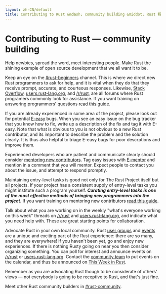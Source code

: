 ```yaml
---
layout: zh-CN/default
title: Contributing to Rust &mdash; community building &middot; Rust 程序设计语言
---
```


# Contributing to Rust &mdash; community building

Help newbies, spread the word, meet interesting people. Make Rust the
shining example of open source development that we all want it to be.

Keep an eye on the [#rust-beginners] channel. This is where we direct
new Rust programmers to ask for help, and it is vital when they do
that they receive prompt, accurate, and courteous responses. Likewise,
[Stack Overflow], [users.rust-lang.org], and [/r/rust], are all forums
where Rust programers commonly look for assistance. If you want
training on answering programmers' questions [read this
guide][helpful].

If you are already experienced in some area of the project, please
look out for potential [E-easy] bugs. When you see an
easy issue on the bug tracker that you know how to fix, write up a
description of the fix and tag it with E-easy. Note that what is
obvious to you is not obvious to a new Rust contributor, and its
important to describe the problem and the solution clearly. It is
thus also helpful to triage E-easy bugs for poor descrptions and
improve them.

Experienced developers who are patient and communicate clearly should
consider [mentoring new contributors][mentor]. Tag easy issues with
[E-mentor] and mention in a comment that you will mentor. Expect people
to contact you about the issue, and attempt to respond promptly.

Maintaining entry-level tasks is good not only for The Rust Project
itself but all projects. If your project has a consistent supply of
entry-level tasks you might institute such a program
yourself. ***Curating entry-level tasks is one of the most effective
methods of bringing new programmers into the project***. If you want
training on mentoring new contributors [read this
guide][mentor-guide].

Talk about what you are working on in the weekly "what's everyone
working on this week" threads on [/r/rust] and [users.rust-lang.org],
and indicate what you need help with. These are great starting points
for collaboration.

Advocate Rust in your own local community. Rust [user groups] and [events]
are a unique and exciting part of the Rust experience: there are so
many, and they are everywhere! If you haven't been yet, go and enjoy
new experiences. If there is nothing Rusty going on near you then
consider organizing something. You can poll for interest and announce
events on [/r/rust] or [users.rust-lang.org]. Contact the [community
team] to put events on the calendar, and thus be announced on [This
Week in Rust].

Remember as you are advocating Rust though to be considerate of
others' views &mdash; not everybody is going to be receptive to Rust, and
that's just fine.

Meet other Rust community builders in [#rust-community].

<!--
Other ideas:
TWIR, podcasts.

experience reports
conf talks

Conduct training on Rust. (link to training material).
-->

[#rust-beginners]: https://client00.chat.mibbit.com/?server=irc.mozilla.org&channel=%23rust-beginners
[#rust-community]: https://client00.chat.mibbit.com/?server=irc.mozilla.org&channel=%23rust-community
[/r/rust]: https://reddit.com/r/rust
[E-easy]: https://github.com/rust-lang/rust/issues?q=is%3Aopen+is%3Aissue+label%3AE-easy
[E-mentor]: https://github.com/rust-lang/rust/issues?q=is%3Aopen+is%3Aissue+label%3AE-easy+label%3AE-mentor
[Stack Overflow]: https://stackoverflow.com/questions/tagged/rust
[This Week in Rust]: https://this-week-in-rust.org
[community team]: https://www.rust-lang.org/team.html#Community
[events]: https://www.google.com/calendar/embed?src=apd9vmbc22egenmtu5l6c5jbfc@group.calendar.google.com
[helpful]: https://codeblog.jonskeet.uk/2009/02/17/answering-technical-questions-helpfully/
[mentor]: https://users.rust-lang.org/t/mentoring-newcomers-to-the-rust-ecosystem/3088
[mentor-guide]: https://manishearth.github.io/blog/2016/01/03/making-your-open-source-project-newcomer-friendly/
[user groups]: user-groups.html
[users.rust-lang.org]: https://users.rust-lang.org
